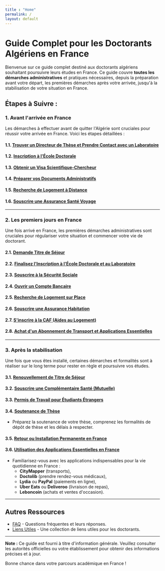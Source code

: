 ```yaml
---
title : "Home"
permalink: /
layout: default
---
```


# Guide Complet pour les Doctorants Algériens en France

Bienvenue sur ce guide complet destiné aux doctorants algériens souhaitant poursuivre leurs études en France. Ce guide couvre **toutes les démarches administratives** et pratiques nécessaires, depuis la préparation avant votre départ, les premières démarches après votre arrivée, jusqu'à la stabilisation de votre situation en France.


## Étapes à Suivre :

### 1. Avant l'arrivée en France
Les démarches à effectuer avant de quitter l'Algérie sont cruciales pour réussir votre arrivée en France. Voici les étapes détaillées :

#### 1.1. [Trouver un Directeur de Thèse et Prendre Contact avec un Laboratoire](contact-labo.md)

#### 1.2. [Inscription à l'École Doctorale](inscription-ecole-doctorale.md)

#### 1.3. [Obtenir un Visa Scientifique-Chercheur](<demande visa.md>)

#### 1.4. [Préparer vos Documents Administratifs](documents-preparation.md)

#### 1.5. [Recherche de Logement à Distance](recherche-logement.md)

#### 1.6. [Souscrire une Assurance Santé Voyage](assurance-voyage.md)

---

### 2. Les premiers jours en France
Une fois arrivé en France, les premières démarches administratives sont cruciales pour régulariser votre situation et commencer votre vie de doctorant.

#### 2.1. [Demande Titre de Séjour](validation-visa.md)

#### 2.2. [Finalisez l'Inscription à l'École Doctorale et au Laboratoire](inscription-ecole-labo.md)

#### 2.3. [Souscrire à la Sécurité Sociale](securite-sociale.md)

#### 2.4. [Ouvrir un Compte Bancaire](compte-bancaire.md)


#### 2.5. [Recherche de Logement sur Place](recherche-logement-sur-place.md)

#### 2.6. [Souscrire une Assurance Habitation](assurance-habitation.md)

#### 2.7. [S'inscrire à la CAF (Aides au Logement)](inscription-caf.md)

#### 2.8. [Achat d'un Abonnement de Transport et Applications Essentielles](transport-apps.md)

---

### 3. Après la stabilisation
Une fois que vous êtes installé, certaines démarches et formalités sont à réaliser sur le long terme pour rester en règle et poursuivre vos études.

#### 3.1. [Renouvellement de Titre de Séjour](renouvellement-carte-sejour.md)


#### 3.2. [Souscrire une Complémentaire Santé (Mutuelle)](mutuelle-sante.md)

#### 3.3. [Permis de Travail pour Étudiants Étrangers](permis-travail.md)

#### 3.4. [Soutenance de Thèse](soutenance-these.md)
   - Préparez la soutenance de votre thèse, comprenez les formalités de dépôt de thèse et les délais à respecter.

#### 3.5. [Retour ou Installation Permanente en France](retour-installation.md)

#### 3.6. [Utilisation des Applications Essentielles en France](applications-france.md)
   - Familiarisez-vous avec les applications indispensables pour la vie quotidienne en France : 
      - **CityMapper** (transports),
      - **Doctolib** (prendre rendez-vous médicaux),
      - **Lydia** ou **PayPal** (paiements en ligne),
      - **Uber Eats** ou **Deliveroo** (livraison de repas),
      - **Leboncoin** (achats et ventes d'occasion).

---

## Autres Ressources
- [FAQ](faq.md) - Questions fréquentes et leurs réponses.
- [Liens Utiles](liens-utiles.md) - Une collection de liens utiles pour les doctorants.

---

**Note :** Ce guide est fourni à titre d'information générale. Veuillez consulter les autorités officielles ou votre établissement pour obtenir des informations précises et à jour.

Bonne chance dans votre parcours académique en France !